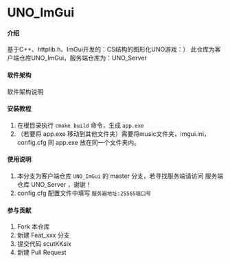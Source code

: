 # UNO_ImGui

#### 介绍
基于C++、httplib.h、ImGui开发的：CS结构的图形化UNO游戏：）
此仓库为客户端仓库UNO_ImGui，服务端仓库为：UNO_Server

#### 软件架构
软件架构说明


#### 安装教程

1.  在根目录执行 `cmake build` 命令，生成 `app.exe` 
2.  （若要将 app.exe 移动到其他文件夹）需要将music文件夹，imgui.ini，config.cfg 同 app.exe 放在同一个文件夹内。

#### 使用说明

1.  本分支为客户端仓库 `UNO_ImGui` 的 master 分支，若寻找服务端请访问 服务端仓库 UNO_Server ，谢谢！
2.  config.cfg 配置文件中填写 `服务器地址:25565端口号`

#### 参与贡献

1.  Fork 本仓库
2.  新建 Feat_xxx 分支
3.  提交代码 scutKKsix
4.  新建 Pull Request
